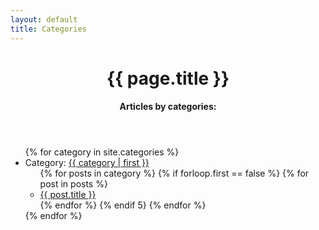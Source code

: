 ```yaml
---
layout: default
title: Categories
---
```


<header id="post-header">
    <h1 id="post-title">{{ page.title }}</h1>
    <h4 id="post-subtitle">Articles by categories:</h4>
</header>

<div id="post-content">
  <ul>
  {% for category in site.categories %}
    <li>Category: <a name="{{ category | first }}" href="{{ site.baseurl }}/{{ category | first }}">{{ category | first }}</a>
      <ul>
      {% for posts in category %}
        {% if forloop.first == false %}
        {% for post in posts %}
          <li><a href="{{ site.baseurl }}{{ post.url }}">{{ post.title }}</a></li>
        {% endfor %}
        {% endif 5}
      {% endfor %}
      </ul>
    </li>
  {% endfor %}
  </ul>
</div>